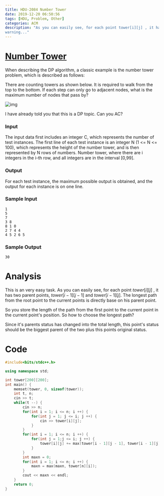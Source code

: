 ```yaml
---
title: HDU-2084 Number Tower
date: 2019-12-20 06:50:56
tags: [HDU, Problem, Other]
categories: ACM
description: "As you can easily see, for each point tower[i][j] , it has two parent points, 
warning..."
---
```


# [Number Tower](http://acm.hdu.edu.cn/showproblem.php?pid=2084)

When describing the DP algorithm, a classic example is the number tower problem, which is described as follows:

There are counting towers as shown below. It is required to walk from the top to the bottom. If each step can only go to adjacent nodes, what is the maximum number of nodes that pass by?

<!--more-->

![img](https://imgconvert.csdnimg.cn/aHR0cHM6Ly92ai56MTgwLmNuLzc5YjY1MDkyNzM0ZDZhMjYzYTkyODBmNWIzMzJjNWI5?x-oss-process=image/format,png)

I have already told you that this is a DP topic. Can you AC?

### Input

The input data first includes an integer C, which represents the number of test instances. The first line of each test instance is an integer N (1 <= N <= 100), which represents the height of the number tower, and is then represented by N rows of numbers. Number tower, where there are i integers in the i-th row, and all integers are in the interval [0,99].

### Output

For each test instance, the maximum possible output is obtained, and the output for each instance is on one line.

### Sample Input

```
1
5
7
3 8
8 1 0 
2 7 4 4
4 5 2 6 5
```

### Sample Output

```
30
```

# Analysis

This is an very easy task. As you can easily see, for each point $tower[i][j]$ , it has two parent points, $tower[i - 1][j - 1]$ and $tower[i - 1][j]$. The longest path from the root point to the current points is directly base on his parent point.

So you store the length of the path from the first point to the current point in the current point's position. So how to choose the longest path?

Since it's parents status has changed into the total length, this point's status should be the biggest parent of the two plus this points original status.

# Code

```c++
#include<bits/stdc++.h>

using namespace std;

int tower[200][200];
int main() {
	memset(tower, 0, sizeof(tower));
	int t, n;
	cin >> t;
	while(t --) {
		cin >> n;
		for(int i = 1; i <= n; i ++) {
			for(int j = 1; j <= i; j ++) {
				cin >> tower[i][j];
			}
		}
		for(int i = 1; i <= n; i ++) {
			for(int j = 1;j <= i; j ++) {
				tower[i][j] += max(tower[i - 1][j - 1], tower[i - 1][j]);
			}
		}
		int maxn = 0;
		for(int i = 1; i <= n; i ++) {
			maxn = max(maxn, tower[n][i]);
		}
		cout << maxn << endl;
	}
	return 0;
}
```